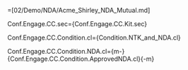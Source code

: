 =[02/Demo/NDA/Acme_Shirley_NDA_Mutual.md]

Conf.Engage.CC.sec={Conf.Engage.CC.Kit.sec}

Conf.Engage.CC.Condition.cl={Condition.NTK_and_NDA.cl}

Conf.Engage.CC.Condition.NDA.cl={m-}{Conf.Engage.CC.Condition.ApprovedNDA.cl}{-m}